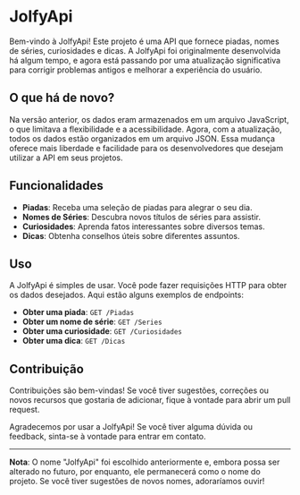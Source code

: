 # JolfyApi

Bem-vindo à JolfyApi! Este projeto é uma API que fornece piadas, nomes de séries, curiosidades e dicas. A JolfyApi foi originalmente desenvolvida há algum tempo, e agora está passando por uma atualização significativa para corrigir problemas antigos e melhorar a experiência do usuário.

## O que há de novo?

Na versão anterior, os dados eram armazenados em um arquivo JavaScript, o que limitava a flexibilidade e a acessibilidade. Agora, com a atualização, todos os dados estão organizados em um arquivo JSON. Essa mudança oferece mais liberdade e facilidade para os desenvolvedores que desejam utilizar a API em seus projetos.

## Funcionalidades

- **Piadas**: Receba uma seleção de piadas para alegrar o seu dia.
- **Nomes de Séries**: Descubra novos títulos de séries para assistir.
- **Curiosidades**: Aprenda fatos interessantes sobre diversos temas.
- **Dicas**: Obtenha conselhos úteis sobre diferentes assuntos.
## Uso

A JolfyApi é simples de usar. Você pode fazer requisições HTTP para obter os dados desejados. Aqui estão alguns exemplos de endpoints:

- **Obter uma piada**: `GET /Piadas`
- **Obter um nome de série**: `GET /Series`
- **Obter uma curiosidade**: `GET /Curiosidades`
- **Obter uma dica**: `GET /Dicas`

## Contribuição

Contribuições são bem-vindas! Se você tiver sugestões, correções ou novos recursos que gostaria de adicionar, fique à vontade para abrir um pull request.


Agradecemos por usar a JolfyApi! Se você tiver alguma dúvida ou feedback, sinta-se à vontade para entrar em contato.

---

**Nota**: O nome "JolfyApi" foi escolhido anteriormente e, embora possa ser alterado no futuro, por enquanto, ele permanecerá como o nome do projeto. Se você tiver sugestões de novos nomes, adoraríamos ouvir!